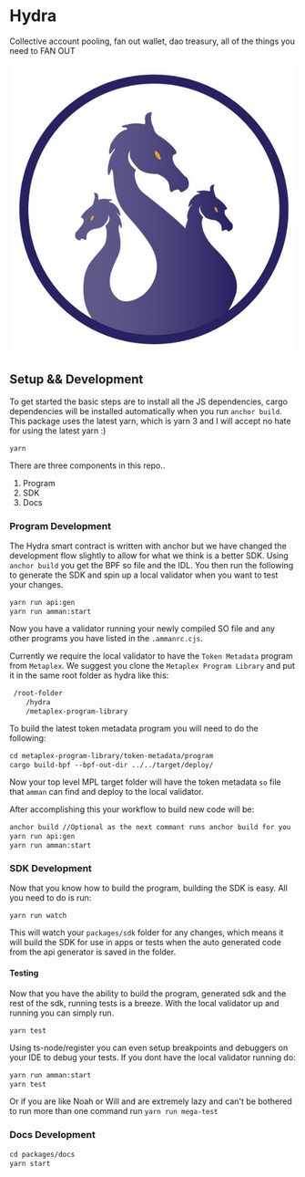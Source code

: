 # Hydra

Collective account pooling, fan out wallet, dao treasury, all of the things you need to FAN OUT

![](/packages/docs/static/img/logo.jpeg)

## Setup && Development

To get started the basic steps are to install all the JS dependencies, cargo dependencies will be installed automatically when you run `anchor build`.
This package uses the latest yarn, which is yarn 3 and I will accept no hate for using the latest yarn :)

```
yarn
```

There are three components in this repo..

1. Program
2. SDK
3. Docs

### Program Development

The Hydra smart contract is written with anchor but we have changed the development flow slightly to allow for what we think is a better SDK.
Using `anchor build` you get the BPF so file and the IDL. You then run the following to generate the SDK and spin up a local validator when you want to test your changes.

```shell
yarn run api:gen
yarn run amman:start
```

Now you have a validator running your newly compiled SO file and any other programs you have listed in the `.ammanrc.cjs`.

Currently we require the local validator to have the `Token Metadata` program from `Metaplex`. We suggest you clone the `Metaplex Program Library` and put it in the same root folder as hydra like this:

```shell
 /root-folder
    /hydra
    /metaplex-program-library
```

To build the latest token metadata program you will need to do the following:

```shell
cd metaplex-program-library/token-metadata/program
cargo build-bpf --bpf-out-dir ../../target/deploy/
```

Now your top level MPL target folder will have the token metadata `so` file that `amman` can find and deploy to the local validator.

After accomplishing this your workflow to build new code will be:

```shell
anchor build //Optional as the next commant runs anchor build for you
yarn run api:gen
yarn run amman:start
```

### SDK Development

Now that you know how to build the program, building the SDK is easy. All you need to do is run:

```shell
yarn run watch
```

This will watch your `packages/sdk` folder for any changes, which means it will build the SDK for use in apps or tests when the auto generated code from the api generator is saved in the folder.

#### Testing

Now that you have the ability to build the program, generated sdk and the rest of the sdk, running tests is a breeze.
With the local validator up and running you can simply run.

```shell
yarn test
```

Using ts-node/register you can even setup breakpoints and debuggers on your IDE to debug your tests.
If you dont have the local validator running do:

```shell
yarn run amman:start
yarn test
```

Or if you are like Noah or Will and are extremely lazy and can't be bothered to run more than one command run `yarn run mega-test`

### Docs Development

```shell
cd packages/docs
yarn start
```
